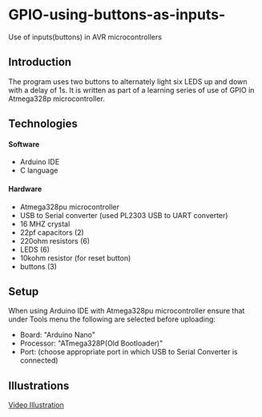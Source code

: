 # GPIO-using-buttons-as-inputs-
Use of inputs(buttons) in AVR microcontrollers

## Introduction
The program uses two buttons to alternately light six LEDS up and down with a delay of 1s. It is written as part of a learning series of use of GPIO in 
Atmega328p microcontroller.

## Technologies
#### Software
* Arduino IDE
* C language

#### Hardware
* Atmega328pu microcontroller
* USB to Serial converter (used PL2303 USB to UART converter)
* 16 MHZ crystal
* 22pf capacitors (2)
* 220ohm resistors (6)
* LEDS (6)
* 10kohm resistor (for reset button)
* buttons (3)

## Setup
When using Arduino IDE with Atmega328pu microcontroller ensure that under Tools menu the following are selected before uploading:

* Board: "Arduino Nano"
* Processor: "ATmega328P(Old Bootloader)"
* Port: (choose appropriate port in which USB to Serial Converter is connected)

## Illustrations
<a href="https://drive.google.com/file/d/1-85HOZ-R4n-DYFY0P6vpxo_g4ldTgNDf/view?usp=sharing" title="Video">Video Illustration</a>

